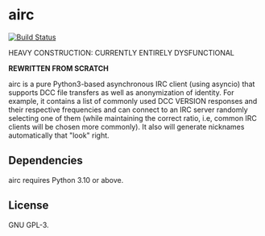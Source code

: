 # airc
[![Build Status](https://github.com/johndoe31415/airc/actions/workflows/CI.yml/badge.svg)](https://github.com/johndoe31415/airc/actions/workflows/CI.yml)

HEAVY CONSTRUCTION: CURRENTLY ENTIRELY DYSFUNCTIONAL

**REWRITTEN FROM SCRATCH**


airc is a pure Python3-based asynchronous IRC client (using asyncio) that
supports DCC file transfers as well as anonymization of identity. For example,
it contains a list of commonly used DCC VERSION responses and their respective
frequencies and can connect to an IRC server randomly selecting one of them
(while maintaining the correct ratio, i.e, common IRC clients will be chosen
more commonly). It also will generate nicknames automatically that "look"
right.

## Dependencies
airc requires Python 3.10 or above.

## License
GNU GPL-3.
